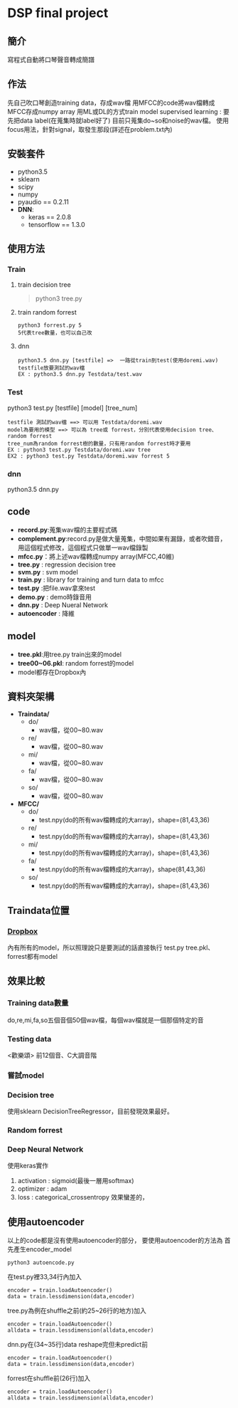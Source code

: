 # DSP final project
## 簡介
寫程式自動將口琴聲音轉成簡譜
## 作法
先自己吹口琴創造training data，存成wav檔
用MFCC的code將wav檔轉成MFCC存成numpy array
用ML或DL的方式train model
supervised learning : 要先把data label(在蒐集時就label好了)
目前只蒐集do~so和noise的wav檔。
使用focus用法，針對signal，取發生那段(詳述在problem.txt內)
## 安裝套件
- python3.5
- sklearn
- scipy
- numpy
- pyaudio == 0.2.11
- **DNN**:
    - keras == 2.0.8
    - tensorflow == 1.3.0
## 使用方法
### Train
1. train decision tree
    > python3 tree.py
2. train random forrest
    ```
    python3 forrest.py 5
    5代表tree數量，也可以自己改
    ```
3. dnn
    ```
    python3.5 dnn.py [testfile] =>  一路從train到test(使用doremi.wav)
    testfile放要測試的wav檔
    EX : python3.5 dnn.py Testdata/test.wav
    ```
### Test
python3 test.py [testfile] [model] [tree_num]
```
testfile 測試的wav檔 ==> 可以用 Testdata/doremi.wav
model為要用的模型 ==> 可以為 tree或 forrest，分別代表使用decision tree、random forrest
tree_num為random forrest樹的數量，只有用random forrest時才要用
EX : python3 test.py Testdata/doremi.wav tree
EX2 : python3 test.py Testdata/doremi.wav forrest 5
```
### dnn
python3.5 dnn.py

## code
- **record.py**:蒐集wav檔的主要程式碼
- **complement.py**:record.py是做大量蒐集，中間如果有漏錄，或者吹錯音，用這個程式修改，這個程式只做單一wav檔錄製
- **mfcc.py**：將上述wav檔轉成numpy array(MFCC,40維)
- **tree.py** : regression decision tree
- **svm.py** : svm model
- **train.py** : library for training and turn data to mfcc
- **test.py** :把file.wav拿來test
- **demo.py** : demo時錄音用
- **dnn.py** : Deep Nueral Network
- **autoencoder** : 降維

## model
- **tree.pkl**:用tree.py train出來的model
- **tree00~06.pkl**: random forrest的model
- model都存在Dropbox內
## 資料夾架構
- **Traindata/**
    - do/
        - wav檔，從00~80.wav
    - re/
        - wav檔，從00~80.wav
    - mi/
        - wav檔，從00~80.wav
    - fa/
        - wav檔，從00~80.wav
    - so/
        - wav檔，從00~80.wav
- **MFCC/**
    - do/
        - test.npy(do的所有wav檔轉成的大array)，shape=(81,43,36)
    - re/
        - test.npy(do的所有wav檔轉成的大array)，shape=(81,43,36)
    - mi/
        - test.npy(do的所有wav檔轉成的大array)，shape=(81,43,36)
    - fa/
        - test.npy(do的所有wav檔轉成的大array)，shape(81,43,36)
    - so/
        - test.npy(do的所有wav檔轉成的大array)，shape=(81,43,36)

## Traindata位置
### [Dropbox](https://www.dropbox.com/sh/slb81q2s6z9uafc/AACHbLHjwuQ5zprz5LqLP9yEa?dl=1)
內有所有的model，所以照理說只是要測試的話直接執行 test.py
tree.pkl、forrest都有model
## 效果比較
### Training data數量
do,re,mi,fa,so五個音個50個wav檔，每個wav檔就是一個那個特定的音
### Testing data
<歡樂頌> 前12個音、C大調音階
### 嘗試model
### Decision tree
使用sklearn DecisionTreeRegressor，目前發現效果最好。
### Random forrest
### Deep Neural Network
使用keras實作
1. activation : sigmoid(最後一層用softmax)
2. optimizer : adam
3. loss : categorical_crossentropy
效果蠻差的，
## 使用autoencoder
以上的code都是沒有使用autoencoder的部分，
要使用autoencoder的方法為
首先產生encoder_model
```
python3 autoencode.py
```
在test.py裡33,34行內加入
```
encoder = train.loadAutoencoder()
data = train.lessdimension(data,encoder)
```
tree.py為例在shuffle之前(約25~26行的地方)加入
```
encoder = train.loadAutoencoder()
alldata = train.lessdimension(alldata,encoder)
```
dnn.py在(34~35行)data reshape完但未predict前
```
encoder = train.loadAutoencoder()
data = train.lessdimension(data,encoder)
```
forrest在shuffle前(26行)加入
```
encoder = train.loadAutoencoder()
alldata = train.lessdimension(alldata,encoder)
```